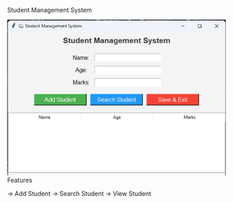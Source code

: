 Student Management System

![alt text](image-1.png)
Features

-> Add Student
-> Search Student
-> View Student